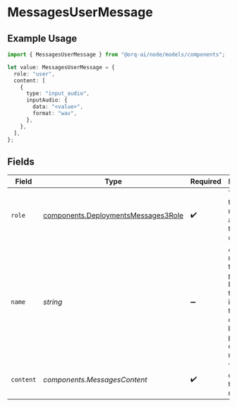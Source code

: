 # MessagesUserMessage

## Example Usage

```typescript
import { MessagesUserMessage } from "@orq-ai/node/models/components";

let value: MessagesUserMessage = {
  role: "user",
  content: [
    {
      type: "input_audio",
      inputAudio: {
        data: "<value>",
        format: "wav",
      },
    },
  ],
};
```

## Fields

| Field                                                                                                                        | Type                                                                                                                         | Required                                                                                                                     | Description                                                                                                                  |
| ---------------------------------------------------------------------------------------------------------------------------- | ---------------------------------------------------------------------------------------------------------------------------- | ---------------------------------------------------------------------------------------------------------------------------- | ---------------------------------------------------------------------------------------------------------------------------- |
| `role`                                                                                                                       | [components.DeploymentsMessages3Role](../../models/components/deploymentsmessages3role.md)                                   | :heavy_check_mark:                                                                                                           | The role of the messages author, in this case `user`.                                                                        |
| `name`                                                                                                                       | *string*                                                                                                                     | :heavy_minus_sign:                                                                                                           | An optional name for the participant. Provides the model information to differentiate between participants of the same role. |
| `content`                                                                                                                    | *components.MessagesContent*                                                                                                 | :heavy_check_mark:                                                                                                           | The contents of the user message.                                                                                            |